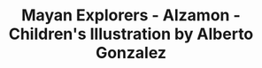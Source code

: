 ---
layout: portfolio
title: Mayan Explorers - Alzamon - Children's Illustration by Alberto Gonzalez
categories: 
    - homepage
    - illustration
pretty_category: Illustration
pretty_title: Mayan Explorers
sort_number: 03
permalink: /portfolio/illustration/mayanexplorers
masonryimage: /assets/images/portfolio/2015_i_explorersOne@400w.jpg
fullsizeimage: /assets/images/portfolio/2015_i_explorersOne@1500w.jpg
work_details:
    - Digital Illustration, 2015
    - "Tools used: Clip Studio Paint"
---